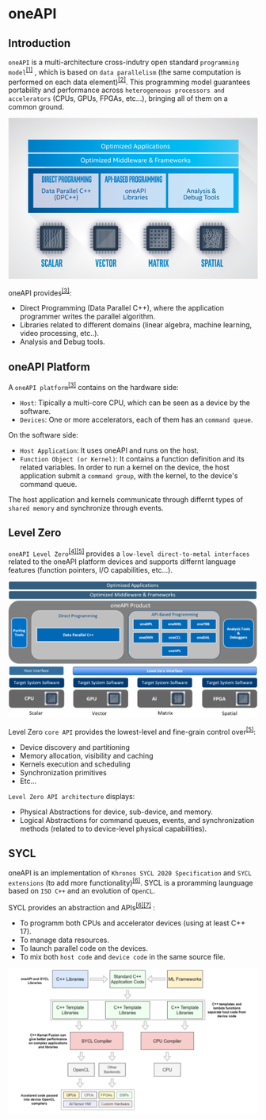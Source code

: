 # oneAPI

## Introduction <a name="ch_intro"></a>
`oneAPI` is a multi-architecture cross-indutry open standard `programming model`<sup>[[1]](references.md#ref_oneapi)</sup> , which is based on `data parallelism` (the same computation is performed on each data element)<sup>[[2]](references.md#ref_oneapi_intro)</sup>. This programming model guarantees portability and performance across `heterogeneous processors and accelerators` (CPUs, GPUs, FPGAs, etc...), bringing all of them on a common ground.

<p align="center">
  <img src="img/img_oneapi_architecture.png" width="600">
</p>

oneAPI provides<sup>[[3]](references.md#ref_oneapi_sarch)</sup>: 
* Direct Programming (Data Parallel C++), where the application programmer writes the parallel algorithm.
* Libraries related to different domains (linear algebra, machine learning, video processing, etc..). 
* Analysis and Debug tools.


## oneAPI Platform <a name="ch_oneapi_platform"></a>
A `oneAPI platform`<sup>[[3]](references.md#ref_oneapi_sarch)</sup> contains on the hardware side:
* `Host`: Tipically a multi-core CPU, which can be seen as a device by the software. 
* `Devices`: One or more accelerators, each of them has an `command queue`. 

On the software side:
* `Host Application`: It uses oneAPI and runs on the host.
* `Function Object (or Kernel)`: It contains a function definition and its related variables. In order to run a kernel on the device, the host application submit a `command group`, with the kernel, to the device's command queue. 

The host application and kernels communicate through differnt types of `shared memory` and synchronize through events.


## Level Zero <a name="ch_oneapi_lzero"></a>
`oneAPI Level Zero`<sup>[[4]](references.md#ref_oneapi_lzero)</sup><sup>[[5]](references.md#ref_oneapi_lzero_spec)</sup> provides a `low-level direct-to-metal interfaces` related to the oneAPI platform devices and supports differnt language features (function pointers, I/O capabilities, etc...).

<p align="center">
  <img src="img/img_oneapi_stack_det.png" width="650">
</p>

Level Zero `core API` provides the lowest-level and fine-grain control over<sup>[[5]](references.md#ref_oneapi_lzero_spec)</sup>:
* Device discovery and partitioning
* Memory allocation, visibility and caching
* Kernels execution and scheduling
* Synchronization primitives
* Etc...

`Level Zero API architecture` displays:
* Physical Abstractions for device, sub-device, and memory.
* Logical Abstractions for command queues, events, and synchronization methods (related to to device-level physical capabilities).


## SYCL <a name="ch_sycl"></a>
oneAPI is an implementation of `Khronos SYCL 2020 Specification` and `SYCL extensions` (to add more functionality)<sup>[[6]](references.md#ref_oneapi_sycl)</sup>. SYCL is a proramming launguage based on `ISO C++` and an evolution of `OpenCL`. 

SYCL provides an abstraction and APIs<sup>[[6]](references.md#ref_oneapi_sycl)</sup><sup>[[7]](references.md#ref_sycl)</sup> :
* To programm both CPUs and accelerator devices (using at least C++ 17).
* To manage data resources.
* To launch parallel code on the devices.
* To mix both `host code` and `device code` in the same source file.

<p align="center">
  <img src="img/img_sycl_diagram.png" width="650">
</p>
